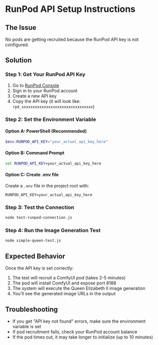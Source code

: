 # RunPod API Setup Instructions

## The Issue
No pods are getting recruited because the RunPod API key is not configured.

## Solution

### Step 1: Get Your RunPod API Key
1. Go to [RunPod Console](https://console.runpod.io/settings/api-keys)
2. Sign in to your RunPod account
3. Create a new API key
4. Copy the API key (it will look like: `rpd_xxxxxxxxxxxxxxxxxxxxxxxxxxxxxxxx`)

### Step 2: Set the Environment Variable

#### Option A: PowerShell (Recommended)
```powershell
$env:RUNPOD_API_KEY="your_actual_api_key_here"
```

#### Option B: Command Prompt
```cmd
set RUNPOD_API_KEY=your_actual_api_key_here
```

#### Option C: Create .env file
Create a `.env` file in the project root with:
```
RUNPOD_API_KEY=your_actual_api_key_here
```

### Step 3: Test the Connection
```bash
node test-runpod-connection.js
```

### Step 4: Run the Image Generation Test
```bash
node simple-queen-test.js
```

## Expected Behavior
Once the API key is set correctly:
1. The test will recruit a ComfyUI pod (takes 2-5 minutes)
2. The pod will install ComfyUI and expose port 8188
3. The system will execute the Queen Elizabeth II image generation
4. You'll see the generated image URLs in the output

## Troubleshooting
- If you get "API key not found" errors, make sure the environment variable is set
- If pod recruitment fails, check your RunPod account balance
- If the pod times out, it may take longer to initialize (up to 10 minutes)
